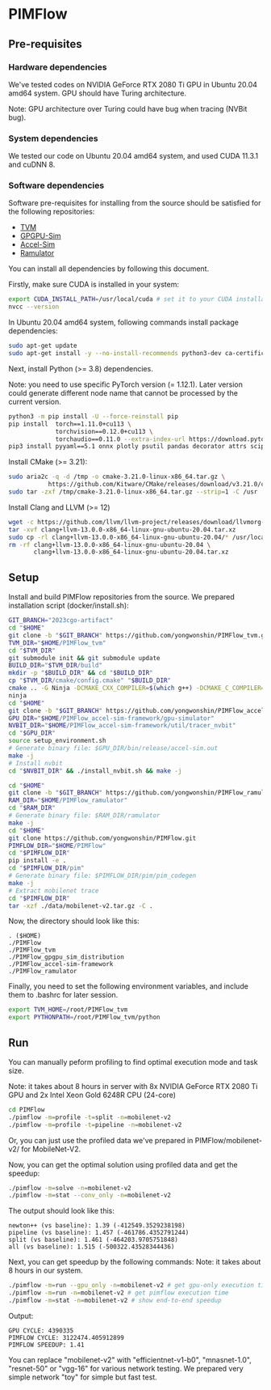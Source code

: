 # PIMFlow

## Pre-requisites
### Hardware dependencies
We've tested codes on NVIDIA GeForce RTX 2080 Ti GPU in Ubuntu 20.04 amd64 system. GPU should have Turing architecture.

Note: GPU architecture over Turing could have bug when tracing (NVBit bug).

### System dependencies
We tested our code on Ubuntu 20.04 amd64 system, and used CUDA 11.3.1 and cuDNN 8.

### Software dependencies
Software pre-requisites for installing from the source should be satisfied for the following repositories:
- [TVM](https://github.com/apache/tvm)
- [GPGPU-Sim](https://github.com/gpgpu-sim/gpgpu-sim_distribution)
- [Accel-Sim](https://github.com/accel-sim/accel-sim-framework)
- [Ramulator](https://github.com/CMU-SAFARI/ramulator)

You can install all dependencies by following this document.

Firstly, make sure CUDA is installed in your system:
```bash
export CUDA_INSTALL_PATH=/usr/local/cuda # set it to your CUDA installation path
nvcc --version
```

In Ubuntu 20.04 amd64 system, following commands install package dependencies:
```bash
sudo apt-get update
sudo apt-get install -y --no-install-recommends python3-dev ca-certificates g++ python3-numpy gcc make git python3-setuptools python3-wheel python3-pip aria2 wget build-essential xutils-dev bison zlib1g-dev flex libglu1-mesa-dev git libssl-dev libxml2-dev libboost-all-dev vim python-setuptools python-dev ninja-build bc git-lfs libtinfo-dev htop libedit-dev
```

Next, install Python (>= 3.8) dependencies.

Note: you need to use specific PyTorch version (= 1.12.1). Later version could generate different node name that cannot be processed by the current version.

```bash
python3 -m pip install -U --force-reinstall pip
pip install  torch==1.11.0+cu113 \
             torchvision==0.12.0+cu113 \
             torchaudio==0.11.0 --extra-index-url https://download.pytorch.org/whl/cu113
pip3 install pyyaml==5.1 onnx plotly psutil pandas decorator attrs scipy
```

Install CMake (>= 3.21):
```bash
sudo aria2c -q -d /tmp -o cmake-3.21.0-linux-x86_64.tar.gz \
           https://github.com/Kitware/CMake/releases/download/v3.21.0/cmake-3.21.0-linux-x86_64.tar.gz
sudo tar -zxf /tmp/cmake-3.21.0-linux-x86_64.tar.gz --strip=1 -C /usr
```

Install Clang and LLVM (>= 12)
```bash
wget -c https://github.com/llvm/llvm-project/releases/download/llvmorg-13.0.0/clang+llvm-13.0.0-x86_64-linux-gnu-ubuntu-20.04.tar.xz
tar -xvf clang+llvm-13.0.0-x86_64-linux-gnu-ubuntu-20.04.tar.xz
sudo cp -rl clang+llvm-13.0.0-x86_64-linux-gnu-ubuntu-20.04/* /usr/local
rm -rf clang+llvm-13.0.0-x86_64-linux-gnu-ubuntu-20.04 \
       clang+llvm-13.0.0-x86_64-linux-gnu-ubuntu-20.04.tar.xz
```

## Setup

Install and build PIMFlow repositories from the source. We prepared installation script (docker/install.sh):
```bash
GIT_BRANCH="2023cgo-artifact"
cd "$HOME"
git clone -b "$GIT_BRANCH" https://github.com/yongwonshin/PIMFlow_tvm.git
TVM_DIR="$HOME/PIMFlow_tvm"
cd "$TVM_DIR"
git submodule init && git submodule update
BUILD_DIR="$TVM_DIR/build"
mkdir -p "$BUILD_DIR" && cd "$BUILD_DIR"
cp "$TVM_DIR/cmake/config.cmake" "$BUILD_DIR"
cmake .. -G Ninja -DCMAKE_CXX_COMPILER=$(which g++) -DCMAKE_C_COMPILER=$(which gcc)
ninja
cd "$HOME"
git clone -b "$GIT_BRANCH" https://github.com/yongwonshin/PIMFlow_accel-sim-framework.git
GPU_DIR="$HOME/PIMFlow_accel-sim-framework/gpu-simulator"
NVBIT_DIR="$HOME/PIMFlow_accel-sim-framework/util/tracer_nvbit"
cd "$GPU_DIR"
source setup_environment.sh
# Generate binary file: $GPU_DIR/bin/release/accel-sim.out
make -j
# Install nvbit
cd "$NVBIT_DIR" && ./install_nvbit.sh && make -j

cd "$HOME"
git clone -b "$GIT_BRANCH" https://github.com/yongwonshin/PIMFlow_ramulator.git
RAM_DIR="$HOME/PIMFlow_ramulator"
cd "$RAM_DIR"
# Generate binary file: $RAM_DIR/ramulator
make -j
cd "$HOME"
git clone https://github.com/yongwonshin/PIMFlow.git
PIMFLOW_DIR="$HOME/PIMFlow"
cd "$PIMFLOW_DIR"
pip install -e .
cd "$PIMFLOW_DIR/pim"
# Generate binary file: $PIMFLOW_DIR/pim/pim_codegen
make -j
# Extract mobilenet trace
cd "$PIMFLOW_DIR"
tar -xzf ./data/mobilenet-v2.tar.gz -C .
```

Now, the directory should look like this:
```text
. ($HOME)
./PIMFlow
./PIMFlow_tvm
./PIMFlow_gpgpu_sim_distribution
./PIMFlow_accel-sim-framework
./PIMFlow_ramulator
```

Finally, you need to set the following environment variables, and include them to .bashrc for later session.
```bash
export TVM_HOME=/root/PIMFlow_tvm
export PYTHONPATH=/root/PIMFlow_tvm/python
```

## Run
You can manually peform profiling to find optimal execution mode and task size.

Note: it takes about 8 hours in server with 8x NVIDIA GeForce RTX 2080 Ti GPU and 2x Intel Xeon Gold 6248R CPU (24-core)

```bash
cd PIMFlow
./pimflow -m=profile -t=split -n=mobilenet-v2
./pimflow -m=profile -t=pipeline -n=mobilenet-v2
```
Or, you can just use the profiled data we've prepared in PIMFlow/mobilenet-v2/ for MobileNet-V2.

Now, you can get the optimal solution using profiled data and get the speedup:
```bash
./pimflow -m=solve -n=mobilenet-v2
./pimflow -m=stat --conv_only -n=mobilenet-v2
```
The output should look like this:
```text
newton++ (vs baseline): 1.39 (-412549.3529238198)
pipeline (vs baseline): 1.457 (-461786.4352791244)
split (vs baseline): 1.461 (-464203.9705751848)
all (vs baseline): 1.515 (-500322.43528344436)
```

Next, you can get speedup by the following commands:
Note: it takes about 8 hours in our system.
```bash
./pimflow -m=run --gpu_only -n=mobilenet-v2 # get gpu-only execution time
./pimflow -m=run -n=mobilenet-v2 # get pimflow execution time
./pimflow -m=stat -n=mobilenet-v2 # show end-to-end speedup
```
Output:
```text
GPU CYCLE: 4390335
PIMFLOW CYCLE: 3122474.405912899
PIMFLOW SPEEDUP: 1.41
```

You can replace "mobilenet-v2" with "efficientnet-v1-b0", "mnasnet-1.0", "resnet-50" or "vgg-16" for various network testing.
We prepared very simple network "toy" for simple but fast test.
